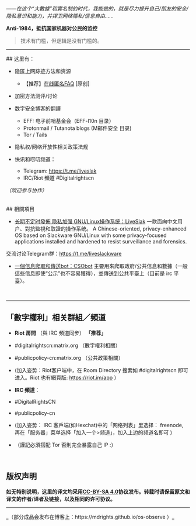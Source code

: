 *——在这个“大數據”和實名制的时代，我能做的，就是尽力提升自己/朋友的安全/隐私意识和能力，并捍卫网络隱私/信息自由……*

**Anti-1984，抵抗国家机器对公民的监控**

> 技术有门槛，但逻辑是没有门槛的。

<hr>
## 这里有：

- 隐匿上网踪迹方法和资源
	- 【推荐】[在线匿名FAQ](https://github.com/mdrights/Digital-rights/blob/master/%E5%9C%A8%E7%BA%BF%E5%8C%BF%E5%90%8DFAQ.md) [原创]

- 加密方法测评/讨论

- 数字安全博客的翻譯
	- EFF: 电子前哨基金会（EFF-l10n 目录）	
	- Protonmail / Tutanota blogs (M邮件安全 目录)
	- Tor / Tails 

- 隐私权/网络开放性相关政策法规

- 快讯和唠叨频道：
	- Telegram: https://t.me/liveslak  
	- IRC/Riot 頻道 #Digitalrightscn 

*（欢迎参与协作）*

<br />
## 相關項目

- [ 长期不定时發佈 隐私加强 GNU/Linux操作系统：LiveSlak](https://github.com/mdrights/liveslak) 一款面向中文用户、對抗監視和取證的操作系统。 A Chinese-oriented, privacy-enhanced OS based on Slackware GNU/Linux with some privacy-focused applications installed and hardened to resist surveillance and forensics.   

交流讨论Telegram群：https://t.me/liveslackware

- [一個信息爬取和傳送bot：CSObot](https://github.com/mdrights/CSObot) 主要用來爬取政府/公共信息和數據（一般這些信息即使“公示”也不容易獲得），並傳送到公共平臺上（目前是 irc 平臺）。


<br /> 
<hr>

## 「數字權利」相关群組／頻道

- **Riot 房間** （與 IRC 頻道同步） **「推荐」**
 - #digitalrightscn:matrix.org （數字權利相關）
 - #publicpolicy-cn:matrix.org （公共政策相關）
 - (加入姿势：Riot客户端中，在 Room Directory 搜索如 #digitalrightscn 即可进入。Riot 也有網頁版: https://riot.im/app ）

- **IRC 頻道**：
 - #DigitalRightsCN
 - #publicpolicy-cn
 - (加入姿势： IRC 客戶端(如Hexchat)中的「网络列表」里选择： freenode, 再在「服务器」菜单选择「加入一个>频道」，加入上边的频道名即可 )
 - （謹記必須搭配 Tor 否則完全暴露自己 IP :）




<br />

## 版权声明

**如无特别说明，这里的译文均采用[CC-BY-SA 4.0](https://creativecommons.org/licenses/by-sa/4.0/deed.zh)协议发布。转载时请保留原文和译文的作者/译者及链接，以及相同的许可协议。**

<hr>
_（部分成品会发布在博客上：https://mdrights.github.io/os-observe ）_

